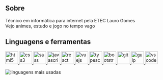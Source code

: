 ## Sobre
Técnico em informática para internet pela ETEC Lauro Gomes <br />
Vejo animes, estudo e jogo no tempo vago

## Linguagens e ferramentas
<p align="left">

<a href="https://www.w3.org/html/" target="_blank">
	<img src="https://cdn.jsdelivr.net/gh/devicons/devicon/icons/html5/html5-original.svg" alt="html5" width="40" height="40" />
</a>
<a href="https://www.w3schools.com/css/" target="_blank">
	<img src="https://cdn.jsdelivr.net/gh/devicons/devicon/icons/css3/css3-original.svg" alt="css3" width="40" height="40" />
</a>
<a href="https://sass-lang.com" target="_blank">
	<img src="https://cdn.jsdelivr.net/gh/devicons/devicon/icons/sass/sass-original.svg" alt="sass" width="40" height="40"/>
</a>
<a href="https://developer.mozilla.org/en-US/docs/Web/JavaScript" target="_blank">
	<img src="https://cdn.jsdelivr.net/gh/devicons/devicon/icons/javascript/javascript-original.svg" alt="javascript" width="40" height="40" />
</a>
<a href="https://reactjs.org/" target="_blank">
	<img src="https://cdn.jsdelivr.net/gh/devicons/devicon/icons/react/react-original.svg" alt="react" width="40" height="40" />
</a>
<a href="https://vuejs.org/" target="_blank">
	<img src="https://cdn.jsdelivr.net/gh/devicons/devicon/icons/vuejs/vuejs-original.svg" alt="vuejs" width="40" height="40"/>
</a>
<a href="https://www.typescriptlang.org/" target="_blank">
	<img src="https://cdn.jsdelivr.net/gh/devicons/devicon/icons/typescript/typescript-original.svg" alt="typescript" width="40" height="40"/>
</a>
<a href="https://getbootstrap.com" target="_blank">
	<img src="https://cdn.jsdelivr.net/gh/devicons/devicon/icons/bootstrap/bootstrap-original.svg" alt="bootstrap" width="40" height="40" />
</a>
<a href="https://git-scm.com/" target="_blank">
	<img src="https://cdn.jsdelivr.net/gh/devicons/devicon/icons/git/git-original.svg" alt="git" width="40" height="40" />
</a>
<a href="https://gulpjs.com" target="_blank">
	<img src="https://cdn.jsdelivr.net/gh/devicons/devicon/icons/gulp/gulp-plain.svg" alt="gulp" width="40" height="40" />
</a>
<a href="https://code.visualstudio.com/" target="_blank">
	<img src="https://cdn.jsdelivr.net/gh/devicons/devicon/icons/vscode/vscode-original.svg" alt="vscode" width="40" height="40"/>
</a>
	
</p>

![linguagens mais usadas](https://github-readme-stats.vercel.app/api/top-langs/?username=igormsiqueira0&layout=compact)
